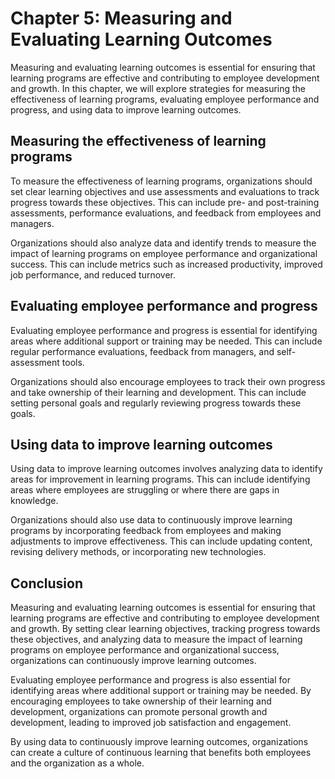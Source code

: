 Chapter 5: Measuring and Evaluating Learning Outcomes
=====================================================

Measuring and evaluating learning outcomes is essential for ensuring that learning programs are effective and contributing to employee development and growth. In this chapter, we will explore strategies for measuring the effectiveness of learning programs, evaluating employee performance and progress, and using data to improve learning outcomes.

Measuring the effectiveness of learning programs
------------------------------------------------

To measure the effectiveness of learning programs, organizations should set clear learning objectives and use assessments and evaluations to track progress towards these objectives. This can include pre- and post-training assessments, performance evaluations, and feedback from employees and managers.

Organizations should also analyze data and identify trends to measure the impact of learning programs on employee performance and organizational success. This can include metrics such as increased productivity, improved job performance, and reduced turnover.

Evaluating employee performance and progress
--------------------------------------------

Evaluating employee performance and progress is essential for identifying areas where additional support or training may be needed. This can include regular performance evaluations, feedback from managers, and self-assessment tools.

Organizations should also encourage employees to track their own progress and take ownership of their learning and development. This can include setting personal goals and regularly reviewing progress towards these goals.

Using data to improve learning outcomes
---------------------------------------

Using data to improve learning outcomes involves analyzing data to identify areas for improvement in learning programs. This can include identifying areas where employees are struggling or where there are gaps in knowledge.

Organizations should also use data to continuously improve learning programs by incorporating feedback from employees and making adjustments to improve effectiveness. This can include updating content, revising delivery methods, or incorporating new technologies.

Conclusion
----------

Measuring and evaluating learning outcomes is essential for ensuring that learning programs are effective and contributing to employee development and growth. By setting clear learning objectives, tracking progress towards these objectives, and analyzing data to measure the impact of learning programs on employee performance and organizational success, organizations can continuously improve learning outcomes.

Evaluating employee performance and progress is also essential for identifying areas where additional support or training may be needed. By encouraging employees to take ownership of their learning and development, organizations can promote personal growth and development, leading to improved job satisfaction and engagement.

By using data to continuously improve learning outcomes, organizations can create a culture of continuous learning that benefits both employees and the organization as a whole.
